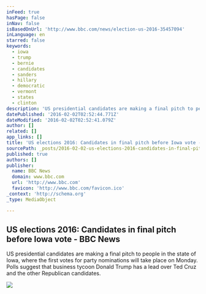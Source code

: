 ```yaml
---
inFeed: true
hasPage: false
inNav: false
isBasedOnUrl: 'http://www.bbc.com/news/election-us-2016-35457094'
inLanguage: en
starred: false
keywords:
  - iowa
  - trump
  - bernie
  - candidates
  - sanders
  - hillary
  - democratic
  - vermont
  - states
  - clinton
description: 'US presidential candidates are making a final pitch to people in the state of Iowa, where the first votes for party nominations will take place on Monday. Polls suggest that business tycoon Donald Trump has a lead over Ted Cruz and the other Republican candidates.'
datePublished: '2016-02-02T02:52:44.771Z'
dateModified: '2016-02-02T02:52:41.079Z'
author: []
related: []
app_links: []
title: 'US elections 2016: Candidates in final pitch before Iowa vote - BBC News'
sourcePath: _posts/2016-02-02-us-elections-2016-candidates-in-final-pitch-before-iowa-vot.md
published: true
authors: []
publisher:
  name: BBC News
  domain: www.bbc.com
  url: 'http://www.bbc.com'
  favicon: 'http://www.bbc.com/favicon.ico'
_context: 'http://schema.org'
_type: MediaObject

---
```

<article style=""><h1>US elections 2016: Candidates in final pitch before Iowa vote - BBC News</h1><p>US presidential candidates are making a final pitch to people in the state of Iowa, where the first votes for party nominations will take place on Monday. Polls suggest that business tycoon Donald Trump has a lead over Ted Cruz and the other Republican candidates.</p><img src="https://s3-us-west-2.amazonaws.com/the-grid-img/p/3859bf3eb2283e1c92dea8791dab7de1709894f0.jpg" /></article>